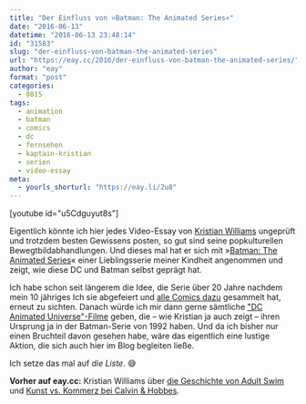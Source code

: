 ```yaml
---
title: "Der Einfluss von »Batman: The Animated Series«"
date: "2016-06-13"
datetime: "2016-06-13 23:48:14"
id: "31583"
slug: "der-einfluss-von-batman-the-animated-series"
url: "https://eay.cc/2016/der-einfluss-von-batman-the-animated-series/"
author: "eay"
format: "post"
categories:
  - 0815
tags:
  - animation
  - batman
  - comics
  - dc
  - fernsehen
  - kaptain-kristian
  - serien
  - video-essay
meta:
  - yourls_shorturl: "https://eay.li/2u8"
---
```


\[youtube id="u5Cdguyut8s"\]

Eigentlich könnte ich hier jedes Video-Essay von [Kristian Williams](https://twitter.com/kaptainkristian) ungeprüft und trotzdem besten Gewissens posten, so gut sind seine popkulturellen Bewegtbild­abhandlungen. Und dieses mal hat er sich mit »[Batman: The Animated Series](https://en.wikipedia.org/wiki/Batman:_The_Animated_Series)« einer Lieblingsserie meiner Kindheit angenommen und zeigt, wie diese DC und Batman selbst geprägt hat.

Ich habe schon seit längerem die Idee, die Serie über 20 Jahre nachdem mein 10 jähriges Ich sie abgefeiert und [alle Comics dazu](https://www.flickr.com/photos/eay/126963526/) gesammelt hat, erneut zu sichten. Danach würde ich mir dann gerne sämtliche ["DC Animated Universe"-Filme](https://en.wikipedia.org/wiki/DC_Universe_Animated_Original_Movies) geben, die – wie Kristian ja auch zeigt – ihren Ursprung ja in der Batman-Serie von 1992 haben. Und da ich bisher nur einen Bruchteil davon gesehen habe, wäre das eigentlich eine lustige Aktion, die sich auch hier im Blog begleiten ließe.

Ich setze das mal auf _die Liste_. 😅

**Vorher auf eay.cc:** Kristian Williams über [die Geschichte von Adult Swim](https://eay.cc/2016/die-geschichte-von-adult-swim/) und [Kunst vs. Kommerz bei Calvin & Hobbes](https://eay.cc/2016/calvin-hobbes-art-before-commerce/).
